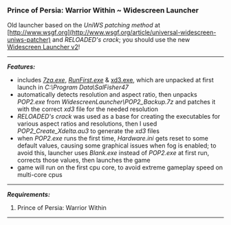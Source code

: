 ### Prince of Persia: Warrior Within ~ Widescreen Launcher

Old launcher based on the *UniWS patching method* at [http://www.wsgf.org](http://www.wsgf.org/article/universal-widescreen-uniws-patcher) and *RELOADED's crack*; you should use the new [Widescreen Launcher v2](https://github.com/alex47exe/Prince-of-Persia-WW_WidescreenLauncher_v2/releases)!

------

***Features:***

- includes *[7za.exe](https://www.7-zip.org/download.html)*, *[RunFirst.exe](https://www.activeplus.com/products/runfirst)* & [xd3.exe](http://xdelta.org/), which are unpacked at first launch in *C:\Program Data\SalFisher47*
- automatically detects resolution and aspect ratio, then unpacks *POP2.exe* from *WidescreenLauncher\POP2_Backup.7z* and patches it with the correct *xd3* file for the needed resolution
- *RELOADED's crack* was used as a base for creating the executables for various aspect ratios and resolutions, then I used *POP2_Create_Xdelta.au3* to generate the *xd3* files
- when *POP2.exe* runs the first time, *Hardware.ini* gets reset to some default values, causing some graphical issues when fog is enabled; to avoid this, launcher uses *Blank.exe* instead of *POP2.exe* at first run, corrects those values, then launches the game
- game will run on the first cpu core, to avoid extreme gameplay speed on multi-core cpus

------

***Requirements:***

1. Prince of Persia: Warrior Within

------

